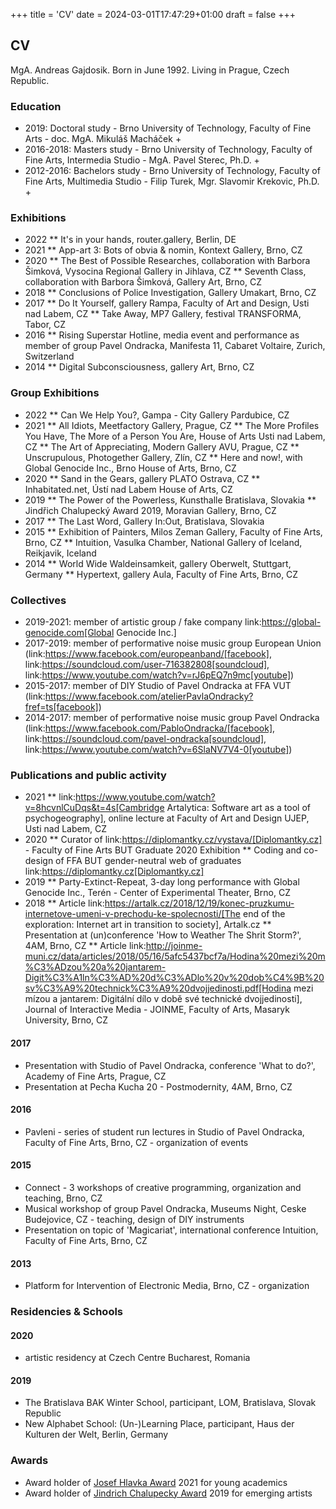 +++
title = 'CV'
date = 2024-03-01T17:47:29+01:00
draft = false
+++

## CV

MgA. Andreas Gajdosik. Born in June 1992. Living in Prague, Czech Republic.

### Education

- 2019: Doctoral study - Brno University of Technology, Faculty of Fine Arts - doc. MgA. Mikuláš Macháček +
- 2016-2018: Masters study - Brno University of Technology, Faculty of Fine Arts, Intermedia Studio - MgA. Pavel Sterec, Ph.D. +
- 2012-2016: Bachelors study - Brno University of Technology, Faculty of Fine Arts, Multimedia Studio - Filip Turek, Mgr. Slavomir Krekovic, Ph.D. +

### Exhibitions
* 2022
** It's in your hands, router.gallery, Berlin, DE
* 2021
** App-art 3: Bots of obvia & nomin, Kontext Gallery, Brno, CZ
* 2020
** The Best of Possible Researches, collaboration with Barbora Šimková, Vysocina Regional Gallery in Jihlava, CZ
** Seventh Class, collaboration with Barbora Šimková, Gallery Art, Brno, CZ
* 2018
** Conclusions of Police Investigation, Gallery Umakart, Brno, CZ
* 2017
** Do It Yourself, gallery Rampa, Faculty of Art and Design, Usti nad Labem, CZ
** Take Away, MP7 Gallery, festival TRANSFORMA, Tabor, CZ
* 2016
** Rising Superstar Hotline, media event and performance as member of group Pavel Ondracka, Manifesta 11, Cabaret Voltaire, Zurich, Switzerland
* 2014
** Digital Subconsciousness, gallery Art, Brno, CZ

### Group Exhibitions

* 2022
** Can We Help You?, Gampa - City Gallery Pardubice, CZ
* 2021
** All Idiots, Meetfactory Gallery, Prague, CZ
** The More Profiles You Have, The More of a Person You Are, House of Arts Usti nad Labem, CZ
** The Art of Appreciating, Modern Gallery AVU, Prague, CZ
** Unscrupulous, Photogether Gallery, Zlín, CZ
** Here and now!, with Global Genocide Inc., Brno House of Arts, Brno, CZ
* 2020
** Sand in the Gears, gallery PLATO Ostrava, CZ
** Inhabitated.net, Ústí nad Labem House of Arts, CZ
* 2019
** The Power of the Powerless, Kunsthalle Bratislava, Slovakia
** Jindřich Chalupecký Award 2019, Moravian Gallery, Brno, CZ
* 2017
** The Last Word, Gallery In:Out, Bratislava, Slovakia
* 2015
** Exhibition of Painters, Milos Zeman Gallery, Faculty of Fine Arts, Brno, CZ
** Intuition, Vasulka Chamber, National Gallery of Iceland, Reikjavik, Iceland
* 2014
** World Wide Waldeinsamkeit, gallery Oberwelt, Stuttgart, Germany
** Hypertext, gallery Aula, Faculty of Fine Arts, Brno, CZ

### Collectives
* 2019-2021: member of artistic group / fake company link:https://global-genocide.com[Global Genocide Inc.]
* 2017-2019: member of performative noise music group European Union (link:https://www.facebook.com/europeanband/[facebook], link:https://soundcloud.com/user-716382808[soundcloud], link:https://www.youtube.com/watch?v=rJ6pEQ7n9mc[youtube])
* 2015-2017: member of DIY Studio of Pavel Ondracka at FFA VUT (link:https://www.facebook.com/atelierPavlaOndracky?fref=ts[facebook])
* 2014-2017: member of performative noise music group Pavel Ondracka (link:https://www.facebook.com/PabloOndracka/[facebook], link:https://soundcloud.com/pavel-ondracka[soundcloud], link:https://www.youtube.com/watch?v=6SlaNV7V4-0[youtube])

### Publications and public activity
* 2021
** link:https://www.youtube.com/watch?v=8hcvnlCuDqs&t=4s[Cambridge Artalytica: Software art as a tool of psychogeography], online lecture at Faculty of Art and Design UJEP, Usti nad Labem, CZ
* 2020
** Curator of link:https://diplomantky.cz/vystava/[Diplomantky.cz] - Faculty of Fine Arts BUT Graduate 2020 Exhibition
** Coding and co-design of FFA BUT gender-neutral web of graduates link:https://diplomantky.cz[Diplomantky.cz]
* 2019
** Party-Extinct-Repeat, 3-day long performance with Global Genocide Inc., Terén - Center of Experimental Theater, Brno, CZ
* 2018
** Article link:https://artalk.cz/2018/12/19/konec-pruzkumu-internetove-umeni-v-prechodu-ke-spolecnosti/[The end of the exploration: Internet art in transition to society], Artalk.cz
** Presentation at (un)conference 'How to Weather The Shrit Storm?', 4AM, Brno, CZ
** Article link:http://joinme-muni.cz/data/articles/2018/05/16/5afc5437bcf7a/Hodina%20mezi%20m%C3%ADzou%20a%20jantarem-Digit%C3%A1ln%C3%AD%20d%C3%ADlo%20v%20dob%C4%9B%20sv%C3%A9%20technick%C3%A9%20dvojjedinosti.pdf[Hodina mezi mízou a jantarem: Digitální dílo v době své technické dvojjedinosti], Journal of Interactive Media - JOINME, Faculty of Arts, Masaryk University, Brno, CZ
#### 2017
- Presentation with Studio of Pavel Ondracka, conference 'What to do?', Academy of Fine Arts, Prague, CZ
- Presentation at Pecha Kucha 20 - Postmodernity, 4AM, Brno, CZ
#### 2016
- Pavleni - series of student run lectures in Studio of Pavel Ondracka, Faculty of Fine Arts, Brno, CZ - organization of events

#### 2015
- Connect - 3 workshops of creative programming, organization and teaching, Brno, CZ
- Musical workshop of group Pavel Ondracka, Museums Night, Ceske Budejovice, CZ - teaching, design of DIY instruments 
- Presentation on topic of 'Magicariat', international conference Intuition, Faculty of Fine Arts, Brno, CZ

#### 2013
- Platform for Intervention of Electronic Media, Brno, CZ - organization

### Residencies & Schools

#### 2020
- artistic residency at Czech Centre Bucharest, Romania

#### 2019
- The Bratislava BAK Winter School, participant, LOM, Bratislava, Slovak Republic
- New Alphabet School: (Un-)Learning Place, participant, Haus der Kulturen der Welt, Berlin, Germany

### Awards
* Award holder of [Josef Hlavka Award](http://www.hlavkovanadace.cz/cinnost_2021.php) 2021 for young academics
* Award holder of [Jindrich Chalupecky Award](https://www.sjch.cz/en/jindrich-chalupecky-award/) 2019 for emerging artists
